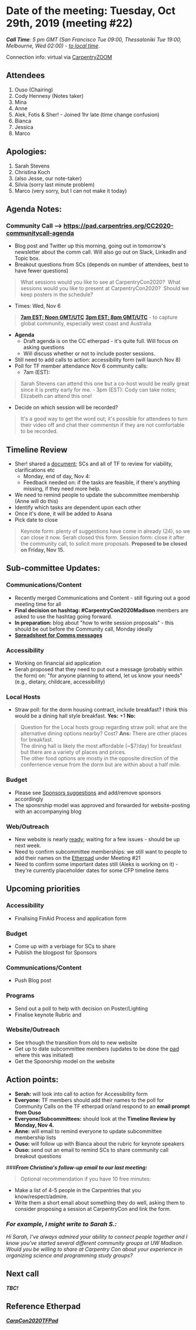 

# Date of the meeting: Tuesday, Oct 29th, 2019 (meeting #22)

_**Call Time**: 5 pm GMT (San Francisco Tue 09:00, Thessaloniki Tue 19:00, Melbourne, Wed 02:00)_ - _[to local time](https://bit.ly/2qyzpRx)_.

Connection info: virtual via [CarpentryZOOM](https://zoom.us/my/sheraaronhurt)

## Attendees

1. Ouso (Chairing)
2. Cody Hennesy (Notes taker)
3. Mina
4. Anne
5. Alek, Fotis & Sher! - Joined 1hr late (time change confusion)
6. Bianca
7. Jessica
8. Marco

## Apologies:

1. Sarah Stevens
2. Christina Koch
3. (also Jesse, our note-taker)
4. Silvia (sorry last minute problem)
5. Marco (very sorry, but I can not make it today)

## Agenda Notes:

### Community Call --> https://pad.carpentries.org/CC2020-communitycall-agenda
- Blog post and Twitter up this morning, going out in tomorrow's newsletter about the comm call. Will also go out on Slack, LinkedIn and Topic box.
- Breakout questions from SCs (depends on number of attendees, best to have fewer questions)
>What sessions would you like to see at CarpentryCon2020? 
What sessions would you like to present at CarpentryCon2020? 
>Should we keep posters in the schedule?
- Times: Wed, Nov 6 
>**[7am EST; Noon GMT/UTC](https://www.timeanddate.com/worldclock/fixedtime.html?msg=CarpentryCon+2020+Update+Community+Call+1&iso=20191106T12&p1=1440)**
**[3pm EST; 8pm GMT/UTC](https://www.timeanddate.com/worldclock/fixedtime.html?msg=CarpentryCon+2020+Update+Community+Call+2&iso=20191106T20&p1=%3A)** - to capture global community, especially west coast and Australia
- **Agenda**
	+ Draft agenda is on the CC etherpad - it's quite full. Will focus on asking questions
	+ Will discuss whether or not to include poster sessions.
- Still need to add calls to action: accessibility form (will launch Nov 8)
- Poll for TF member attendance Nov 6 community calls:
	+ 7am (EST): 
> Sarah Stevens can attend this one but a co-host would be really great since it is pretty early for me.
	- 3pm (EST): 
> Cody can take notes; Elizabeth can attend this one!
- Decide on which session will be recorded? 
> It's a good way to get the word out; it's possible for attendees to turn their video off and chat their commentsn if they are not comfortable to be recorded.

## Timeline Review
- Sher! shared a [document](https://docs.google.com/document/d/1P3MxoVUEk0HJu8X6qaeWGpbmYmm48Da1JVdE0u32MmY/edit#heading=h.nr5jtuct852); SCs and all of TF to review for viability, clarifications etc 
	+ Monday, end of day, Nov 4:
	+ Feedback needed on: if the tasks are feasible, if there's anything missing, if they need more help.
 - We need to remind people to update the subcommittee membership (Anne will do this)
- Identify which tasks are dependent upon each other
- Once it's done, it will be added to Asana
- Pick date to close
> Keynote form: plenty of suggestions have come in already (24), so we can close it now. Serah closed this form.
Session form: close it after the community call, to solicit more proposals. **Proposed to be closed on Friday, Nov 15.**

## Sub-committee Updates:
### Communications/Content
- Recently merged Communications and Content - still figuring out a good meeting time for all
- **Final decision on hashtag: #CarpentryCon2020Madison** members are asked to use the hashtag going forward.
- **In preparation:** blog about "how to write session proposals" - this should be out before the Community call, Monday ideally
- **[Spreadsheet for Comms messages](https://docs.google.com/spreadsheets/d/16fdEfFspydCOrYDmw-CYehGynGlcYxaQOhFkqbQjKVM/edit#gid=0)** 
### Accessibility
- Working on financial aid application
- Serah proposed that they need to put out a message (probably within the form) on: "for anyone planning to attend, let us know your needs" (e.g., dietary, childcare, accessibility)
### Local Hosts
- Straw poll: for the dorm housing contract, include breakfast? I think this would be a dining hall style breakfast. 
**Yes:**  +1
**No:** 
> Question for the Local hosts group regarding straw poll: what are the alternative dining options nearby? Cost? 
**Ans:** 
There are other places for breakfast.  
The dining hall is likely the most affordable (~$7/day) for breakfast but there are a variety of places and prices.  
The other food options are mostly in the opposite direction of the confernence venue from the dorm but are within about a half mile.

### Budget
- Please see [Sponsors suggestions](https://docs.google.com/spreadsheets/d/1ILfCFXUwcG5vWeHFWdcUv5syIbKS8zHVlxMZd9zFupc/edit#gid=0) and add/remove sponsors accordingly
- The sponsrship model was approved and forwarded for website-posting with an accompanying blog
### Web/Outreach
- New website is nearly [ready](https://carpentries.github.io/cc2020/); waiting for a few issues - should be up next week.
- Need to confirm subcommittee memberships: we still want to people to add their names on the [Etherpad](https://pad.carpentries.org/2020carpentrycontaskforce) under Meeting #21
- Need to confirm some important dates still (Aleks is working on it) - they're currently placeholder dates for some CFP timeline items
## Upcoming priorities
### Accessibility
- Finalising FinAid Process and application form
### Budget
- Come up with a verbiage for SCs to share 
- Publish the blogpost for Sponsors 
### Communications/Content
- Push Blog post
### Programs
- Send out a poll to help with decision on Poster/Lighting
- Finalise keynote Rubric and 
### Website/Outreach
- See trhough the transition from old to new website
- Get up to date subcommittee members  (updates to be done the [pad](https://pad.carpentries.org/2020carpentrycontaskforce) where this was initiated)
- Get the Sponorship model on the website
    
    
## Action points:
- **Serah:** will look into call to action for Accessibility form
- **Everyone:** TF members should add their names to the poll for Community Calls on the TF etherpad or/and respond to an **email prompt from Ouso**
- **Everyone/Subcommittees:** should look at the **Timeline Review by Monday, Nov 4.**
- **Anne:** will email to remind everyone to update subcommittee membership lists
- **Ouso:** will follow up with Bianca about the rubric for keynote speakers
- **Ouso:** send out an email to remind SCs to share community call breakout questions


###**_From Christina's follow-up email to our last meeting:_**
> Optional recommendation if you have 10 free minutes: 
- Make a list of 4-5 people in the Carpentries that you know/respect/admire. 
- Write them a short email about something they do well, asking them to consider proposing a session at CarpentryCon and link the form. 
### _For example, I might write to Sarah S.:_
_Hi Sarah, I've always admired your ability to connect people together and I know you've started several different community groups at UW Madison. Would you be willing to share at Carpentry Con about your experience in organizing science and programming study groups?_ 



## Next call

**_TBC!_**

## Reference Etherpad

_**[CarpCon2020TFPad](https://pad.carpentries.org/2020carpentrycontaskforce)**_
